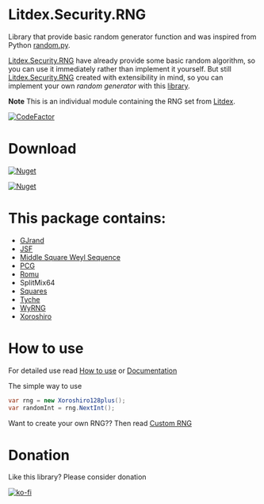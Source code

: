 # Litdex.Security.RNG

Library that provide basic random generator function and was inspired from Python [random.py](https://github.com/python/cpython/blob/master/Lib/random.py).

[Litdex.Security.RNG](https://github.com/Shiroechi/Litdex.Security.RNG) have already provide some basic random algorithm, so you can use it immediately rather than implement it yourself. But still [Litdex.Security.RNG](https://github.com/Shiroechi/Litdex.Security.RNG) created with extensibility in mind, so you can implement your own *random generator* with this [library](https://github.com/Shiroechi/Litdex.Security.RNG).

**Note** 
This is an individual module containing the RNG set from
[Litdex](https://github.com/Shiroechi/Litdex).

[![CodeFactor](https://www.codefactor.io/repository/github/shiroechi/litdex.security.rng/badge?style=for-the-badge)](https://www.codefactor.io/repository/github/shiroechi/litdex.security.rng)

# Download

[![Nuget](https://img.shields.io/nuget/v/litdex?label=Litdex&style=for-the-badge)](https://www.nuget.org/packages/Litdex/)

[![Nuget](https://img.shields.io/nuget/v/Litdex.Security.RNG?label=Litdex.Security.RNG&style=for-the-badge)](https://www.nuget.org/packages/Litdex.Security.RNG)

# This package contains:

- [GJrand](http://gjrand.sourceforge.net/)
- [JSF](http://burtleburtle.net/bob/rand/smallprng.html)
- [Middle Square Weyl Sequence](https://en.wikipedia.org/wiki/Middle-square_method)
- [PCG](https://en.wikipedia.org/wiki/Permuted_congruential_generator)
- [Romu](http://romu-random.org/)
- SplitMix64
- [Squares](<https://en.wikipedia.org/wiki/Counter-based_random_number_generator_(CBRNG)#Squares_RNG>)
- [Tyche](https://www.researchgate.net/publication/233997772_Fast_and_Small_Nonlinear_Pseudorandom_Number_Generators_for_Computer_Simulation)
- [WyRNG](https://github.com/wangyi-fudan/wyhash)
- [Xoroshiro](http://prng.di.unimi.it/)

# How to use

For detailed use read [How to use](https://github.com/Shiroechi/Litdex.Security.RNG/wiki/How-to-use)
or [Documentation](https://github.com/Shiroechi/Litdex.Security.RNG/wiki/Documentation)

The simple way to use

```C#
var rng = new Xoroshiro128plus();
var randomInt = rng.NextInt();
```

Want to create your own RNG?? Then read [Custom RNG](https://github.com/Shiroechi/Litdex.Security.RNG/wiki/Custom-RNG)

# Donation

Like this library? Please consider donation

[![ko-fi](https://www.ko-fi.com/img/githubbutton_sm.svg)](https://ko-fi.com/X8X81SP2L)

